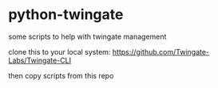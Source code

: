 # python-twingate
some scripts to help with twingate management

clone this to your local system:
https://github.com/Twingate-Labs/Twingate-CLI

then copy scripts from this repo

